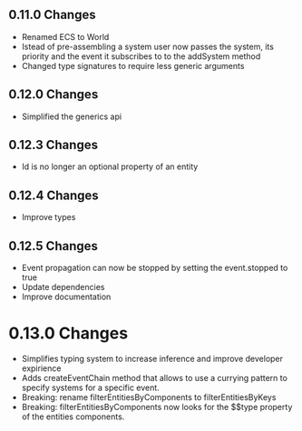 

## 0.11.0 Changes
- Renamed ECS to World
- Istead of pre-assembling a system user now passes the system, its priority and the event it subscribes to to the addSystem method
- Changed type signatures to require less generic arguments

## 0.12.0 Changes
- Simplified the generics api

## 0.12.3 Changes
- Id is no longer an optional property of an entity

## 0.12.4 Changes
- Improve types

## 0.12.5 Changes
- Event propagation can now be stopped by setting the event.stopped to true
- Update dependencies
- Improve documentation 

 # 0.13.0 Changes
 - Simplifies typing system to increase inference and improve developer expirience
 - Adds createEventChain method that allows to use a currying pattern to specify systems for a specific event.
 - Breaking: rename filterEntitiesByComponents to filterEntitiesByKeys
 - Breaking: filterEntitiesByComponents now looks for the $$type property of the entities components.